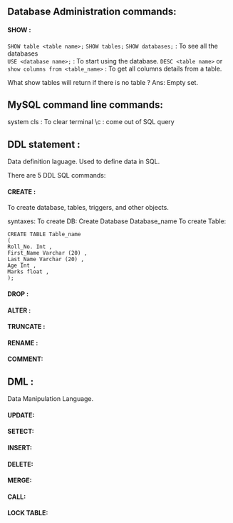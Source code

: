 ## Database Administration commands: 
#### SHOW :
`SHOW table <table name>;`
`SHOW tables;`
`SHOW databases;` : To see all the databases  
`USE <database name>;` : To start using the database.
`DESC <table name>` or `show columns from <table_name>` : To get all columns details from a table.

What show tables will return if there is no table ?  Ans:  Empty set.

 
## MySQL command line commands:
system cls : To clear terminal
\c : come out of SQL query



## DDL statement :
Data definition laguage. Used to define data in SQL. 

There are 5 DDL SQL commands: 
#### CREATE : 
To create database, tables, triggers, and other objects. 

syntaxes: 
To create DB: Create Database Database_name
To create Table: 
```
CREATE TABLE Table_name
(
Roll_No. Int ,    
First_Name Varchar (20) ,    
Last_Name Varchar (20) ,    
Age Int ,  
Marks float , 
);
```

#### DROP : 
#### ALTER : 
#### TRUNCATE : 
#### RENAME :  
#### COMMENT:



## DML :
Data Manipulation Language. 

#### UPDATE: 
#### SETECT: 
#### INSERT: 
#### DELETE: 
#### MERGE: 
#### CALL: 
#### LOCK TABLE: 
